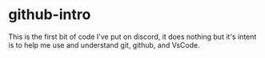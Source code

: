 # github-intro
This is the first bit of code I've put on discord, it does nothing but it's intent is to help me use and understand git, github, and VsCode.
